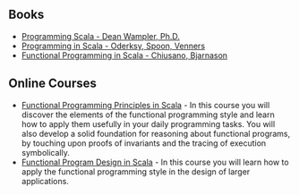 ## Books

* [Programming Scala - Dean Wampler, Ph.D.](https://www.amazon.com/Programming-Scala-Scalability-Functional-Objects/dp/1491949856/ref=sr_1_1?ie=UTF8&qid=1487440874&sr=8-1&keywords=programming+scala)
* [Programming in Scala - Oderksy, Spoon, Venners](https://www.amazon.com/Programming-Scala-Updated-2-12/dp/0981531687/ref=sr_1_2?ie=UTF8&qid=1487440874&sr=8-2&keywords=programming+scala)
* [Functional Programming in Scala - Chiusano, Bjarnason](https://www.amazon.com/Functional-Programming-Scala-Paul-Chiusano/dp/1617290653/ref=pd_sim_14_1?_encoding=UTF8&psc=1&refRID=Z55F42CAVQWGPD0Q4281)

## Online Courses

* [Functional Programming Principles in Scala](https://www.coursera.org/learn/progfun1) - In this course you will discover the elements of the functional programming style and learn how to apply them usefully in your daily programming tasks. You will also develop a solid foundation for reasoning about functional programs, by touching upon proofs of invariants and the tracing of execution symbolically.
* [Functional Program Design in Scala](https://www.coursera.org/learn/progfun2) -  In this course you will learn how to apply the functional programming style in the design of larger applications.